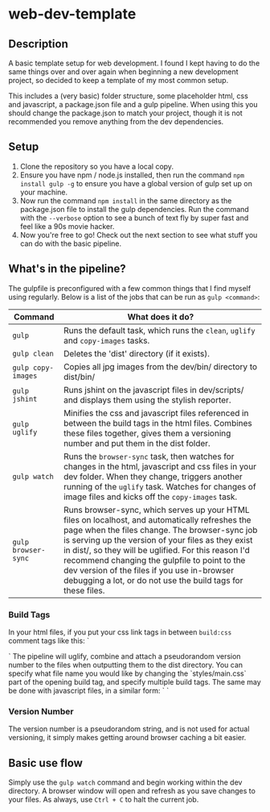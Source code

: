 # web-dev-template

## Description
A basic template setup for web development.
I found I kept having to do the same things over and over again when beginning a new development project, so decided to keep a template of my most common setup.

This includes a (very basic) folder structure, some placeholder html, css and javascript, a package.json file and a gulp pipeline.
When using this you should change the package.json to match your project, though it is not recommended you remove anything from the dev dependencies.

## Setup
1. Clone the repository so you have a local copy.
2. Ensure you have npm / node.js installed, then run the command `npm install gulp -g` to ensure you have a global version of gulp set up on your machine.
3. Now run the command `npm install` in the same directory as the package.json file to install the gulp dependencies. Run the command with the `--verbose` option to see a bunch of text fly by super fast and feel like a 90s movie hacker.
4. Now you're free to go! Check out the next section to see what stuff you can do with the basic pipeline.

## What's in the pipeline?
The gulpfile is preconfigured with a few common things that I find myself using regularly. Below is a list of the jobs that can be run as `gulp <command>`:

Command | What does it do?
--- | ---
`gulp` | Runs the default task, which runs the `clean`, `uglify` and `copy-images` tasks.
`gulp clean` | Deletes the 'dist' directory (if it exists).
`gulp copy-images` | Copies all jpg images from the dev/bin/ directory to dist/bin/
`gulp jshint` | Runs jshint on the javascript files in dev/scripts/ and displays them using the stylish reporter.
`gulp uglify` | Minifies the css and javascript files referenced in between the build tags in the html files. Combines these files together, gives them a versioning number and put them in the dist folder.
`gulp watch` | Runs the `browser-sync` task, then watches for changes in the html, javascript and css files in your dev folder. When they change, triggers another running of the `uglify` task. Watches for changes of image files and kicks off the `copy-images` task.
`gulp browser-sync` | Runs browser-sync, which serves up your HTML files on localhost, and automatically refreshes the page when the files change. The browser-sync job is serving up the version of your files as they exist in dist/, so they will be uglified. For this reason I'd recommend changing the gulpfile to point to the dev version of the files if you use in-browser debugging a lot, or do not use the build tags for these files.

### Build Tags
In your html files, if you put your css link tags in between `build:css` comment tags like this:
`<!-- build:css styles/main.css -->
<link rel="stylesheet" href="styles/styles.css">
<link rel="stylesheet" href="styles/styles2.css">
<!-- endbuild -->`
The pipeline will uglify, combine and attach a pseudorandom version number to the files when outputting them to the dist directory. You can specify what file name you would like by changing the `styles/main.css` part of the opening build tag, and specify multiple build tags. The same may be done with javascript files, in a similar form:
`<!-- build:js scripts/main.js -->
<script type="text/javascript" src="scripts/index.js"></script>
<script type="text/javascript" src="scripts/morejavascript.js"></script>
<!-- endbuild -->`

### Version Number
The version number is a pseudorandom string, and is not used for actual versioning, it simply makes getting around browser caching a bit easier.


## Basic use flow
Simply use the `gulp watch` command and begin working within the dev directory. A browser window will open and refresh as you save changes to your files. As always, use `Ctrl + C` to halt the current job.
